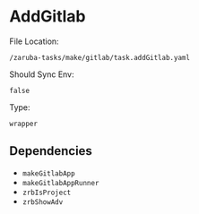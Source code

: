 
# AddGitlab

File Location:

    /zaruba-tasks/make/gitlab/task.addGitlab.yaml

Should Sync Env:

    false

Type:

    wrapper


## Dependencies

* `makeGitlabApp`
* `makeGitlabAppRunner`
* `zrbIsProject`
* `zrbShowAdv`